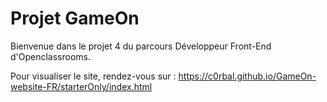 # Projet GameOn

Bienvenue dans le projet 4 du parcours Développeur Front-End d'Openclassrooms.

Pour visualiser le site, rendez-vous sur : https://c0rbal.github.io/GameOn-website-FR/starterOnly/index.html
